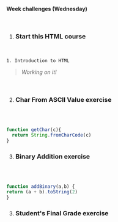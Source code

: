 **Week challenges (Wednesday)**

<br>

1. ### Start this HTML course

<br>

    1. Introduction to HTML


>*Working on it!*

<br>

2. ### Char From ASCII Value exercise

<br>

```JavaScript

function getChar(c){
  return String.fromCharCode(c)
}
```

3. ### Binary Addition exercise

<br>

```JavaScript

function addBinary(a,b) {
return (a + b).toString(2)
}
```

3. ### Student's Final Grade exercise

<br>

```JavaScript





